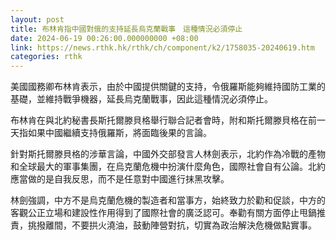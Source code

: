 ```yaml
---
layout: post
title: 布林肯指中國對俄的支持延長烏克蘭戰事　這種情況必須停止
date: 2024-06-19 00:26:00.000000000 +08:00
link: https://news.rthk.hk/rthk/ch/component/k2/1758035-20240619.htm
categories: rthk
---
```


美國國務卿布林肯表示，由於中國提供關鍵的支持，令俄羅斯能夠維持國防工業的基礎，並維持戰爭機器，延長烏克蘭戰事，因此這種情況必須停止。

布林肯在與北約秘書長斯托爾滕貝格舉行聯合記者會時，附和斯托爾滕貝格在前一天指如果中國繼續支持俄羅斯，將面臨後果的言論。

針對斯托爾滕貝格的涉華言論，中國外交部發言人林劍表示，北約作為冷戰的產物和全球最大的軍事集團，在烏克蘭危機中扮演什麼角色，國際社會自有公論。北約應當做的是自我反思，而不是任意對中國進行抹黑攻擊。

林劍強調，中方不是烏克蘭危機的製造者和當事方，始終致力於勸和促談，中方的客觀公正立場和建設性作用得到了國際社會的廣泛認可。奉勸有關方面停止甩鍋推責，挑撥離間，不要拱火澆油，鼓動陣營對抗，切實為政治解決危機做點實事。
